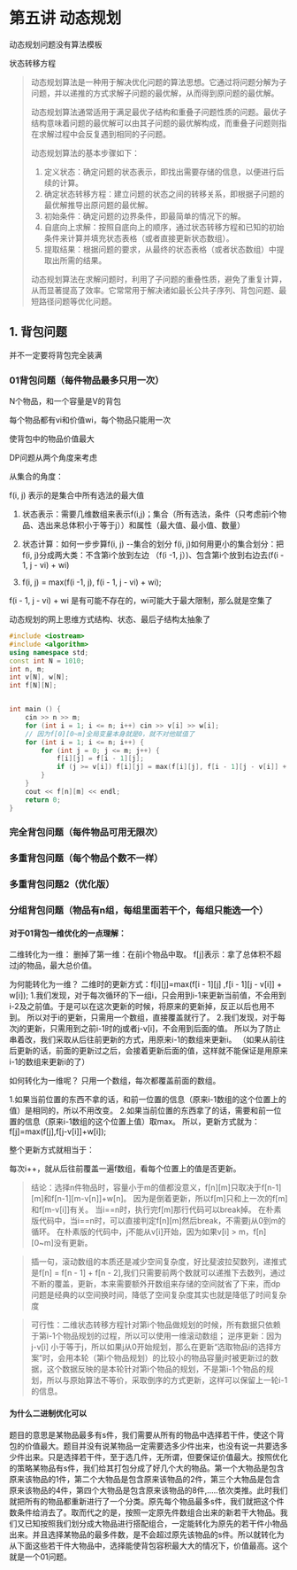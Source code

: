 # 第五讲 动态规划

动态规划问题没有算法模板

状态转移方程

> 动态规划算法是一种用于解决优化问题的算法思想。它通过将问题分解为子问题，并以递推的方式求解子问题的最优解，从而得到原问题的最优解。
>
> 动态规划算法通常适用于满足最优子结构和重叠子问题性质的问题。最优子结构意味着问题的最优解可以由其子问题的最优解构成，而重叠子问题则指在求解过程中会反复遇到相同的子问题。
>
> 动态规划算法的基本步骤如下：
>
> 1. 定义状态：确定问题的状态表示，即找出需要存储的信息，以便进行后续的计算。
> 2. 确定状态转移方程：建立问题的状态之间的转移关系，即根据子问题的最优解推导出原问题的最优解。
> 3. 初始条件：确定问题的边界条件，即最简单的情况下的解。
> 4. 自底向上求解：按照自底向上的顺序，通过状态转移方程和已知的初始条件来计算并填充状态表格（或者直接更新状态数组）。
> 5. 提取结果：根据问题的要求，从最终的状态表格（或者状态数组）中提取出所需的结果。
>
> 动态规划算法在求解问题时，利用了子问题的重叠性质，避免了重复计算，从而显著提高了效率。它常常用于解决诸如最长公共子序列、背包问题、最短路径问题等优化问题。



## 1. 背包问题

并不一定要将背包完全装满

### 01背包问题（每件物品最多只用一次）

N个物品，和一个容量是V的背包

每个物品都有vi和价值wi，每个物品只能用一次

使背包中的物品价值最大



DP问题从两个角度来考虑

从集合的角度：

f(i, j) 表示的是集合中所有选法的最大值

1. 状态表示：需要几维数组来表示f(i,j)；集合（所有选法，条件（只考虑前i个物品、选出来总体积小于等于j））和属性（最大值、最小值、数量）

2. 状态计算：如何一步步算f(i, j) --集合的划分   f(i, j)如何用更小的集合划分：把f(i, j)分成两大类：不含第i个放到左边 （f(i -1, j）)、包含第i个放到右边去(f(i - 1, j - vi) + wi)
3. f(i, j) = max(f(i -1, j), f(i - 1, j - vi) + wi);

 f(i - 1, j - vi) + wi 是有可能不存在的，wi可能大于最大限制，那么就是空集了

动态规划的网上思维方式结构、状态、最后子结构太抽象了



```cpp
#include <iostream>
#include <algorithm>
using namespace std;
const int N = 1010;
int n, m;
int v[N], w[N];
int f[N][N];


int main () {
    cin >> n >> m;
    for (int i = 1; i <= n; i++) cin >> v[i] >> w[i];
    // 因为f[0][0~m]全局变量本身就是0，就不对他赋值了
    for (int i = 1; i <= n; i++) {
        for (int j = 0; j <= m; j++) {
            f[i][j] = f[i - 1][j];
            if (j >= v[i]) f[i][j] = max(f[i][j], f[i - 1][j - v[i]] + w[i]);
        }
    }
    cout << f[n][m] << endl;
    return 0;
}
```







### 完全背包问题（每件物品可用无限次）





### 多重背包问题（每个物品个数不一样）





### 多重背包问题2（优化版）





### 分组背包问题（物品有n组，每组里面若干个，每组只能选一个）





#### 对于01背包一维优化的一点理解：

二维转化为一维：
删掉了第一维：在前i个物品中取。
f[j]表示：拿了总体积不超过j的物品，最大总价值。

为何能转化为一维？
二维时的更新方式：f[i][j]=max(f[i - 1][j] ,f[i - 1][j - v[i]] + w[i]);
1.我们发现，对于每次循环的下一组i，只会用到i-1来更新当前值，不会用到i-2及之前值。于是可以在这次更新的时候，将原来的更新掉，反正以后也用不到。
所以对于i的更新，只需用一个数组，直接覆盖就行了。
2.我们发现，对于每次j的更新，只需用到之前i-1时的j或者j-v[i]，不会用到后面的值。
所以为了防止串着改，我们采取从后往前更新的方式，用原来i-1的数组来更新i。
（如果从前往后更新的话，前面的更新过之后，会接着更新后面的值，这样就不能保证是用原来i-1的数组来更新i的了）

如何转化为一维呢？
只用一个数组，每次都覆盖前面的数组。

1.如果当前位置的东西不拿的话，和前一位置的信息（原来i-1数组的这个位置上的值）是相同的，所以不用改变。
2.如果当前位置的东西拿了的话，需要和前一位置的信息（原来i-1数组的这个位置上值）取max。
所以，更新方式就为：f[j]=max(f[j],f[j-v[i]]+w[i]);

整个更新方式就相当于：

每次i++，就从后往前覆盖一遍f数组，看每个位置上的值是否更新。

> 结论：选择n件物品时，容量小于m的值都没意义，f[n][m]只取决于f[n-1][m]和f[n-1][m-v[n]]+w[n]。
> 因为是倒着更新，所以f[m]只和上一次的f[m]和f[m-v[i]]有关。
> 当i==n时，执行完f[m]那行代码可以break掉。
> 在朴素版代码中，当i==n时，可以直接判定f[n][m]然后break，不需要j从0到m的循环。
> 在朴素版的代码中，j不能从v[i]开始，因为如果v[i] > m，f[n][0~m]没有更新。

> 插一句，滚动数组的本质还是减少空间复杂度，好比斐波拉契数列，递推式是f[n] = f[n - 1] + f[n - 2],我们只需要前两个数就可以递推下去数列，通过不断的覆盖，更新，本来需要额外开数组来存储的空间就省了下来，而dp问题是经典的以空间换时间，降低了空间复杂度其实也就是降低了时间复杂度

> 可行性：二维状态转移方程针对第i个物品做规划的时候，所有数据只依赖于第i-1个物品规划的过程，所以可以使用一维滚动数组；
> 逆序更新：因为 j-v[i] 小于等于j，所以如果j从0开始规划，那么在更新“选取物品i的选择方案”时，会用本轮（第i个物品规划）的比较小的物品容量j时被更新过的数据，这个数据反映的是本轮针对第i个物品的规划，不是第i-1个物品的规划，所以与原始算法不等价，采取倒序的方式更新，这样可以保留上一轮i-1的信息。





#### 为什么二进制优化可以

题目的意思是某物品最多有s件，我们需要从所有的物品中选择若干件，使这个背包的价值最大。题目并没有说某物品一定需要选多少件出来，也没有说一共要选多少件出来。只是选择若干件，至于选几件，无所谓，但要保证价值最大。按照优化的策略某物品有s件，我们给其打包分成了好几个大的物品。第一个大物品是包含原来该物品的1件，第二个大物品是包含原来该物品的2件，第三个大物品是包含原来该物品的4件，第四个大物品是包含原来该物品的8件,.....依次类推。此时我们就把所有的物品都重新进行了一个分类。原先每个物品最多s件，我们就把这个件数条件给消去了。取而代之的是，按照一定原先件数组合出来的新若干大物品。我们又已知按照我们划分成大物品进行搭配组合，一定能转化为原先的若干件小物品出来。并且选择某物品的最多件数，是不会超过原先该物品的s件。所以就转化为从下面这些若干件大物品中，选择能使背包容积最大大的情况下，价值最高。这个就是一个01问题。









